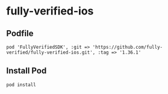 # fully-verified-ios

## Podfile

```pod 'FullyVerifiedSDK', :git => 'https://github.com/fully-verified/fully-verified-ios.git', :tag => '1.36.1'```

## Install Pod

```pod install```


